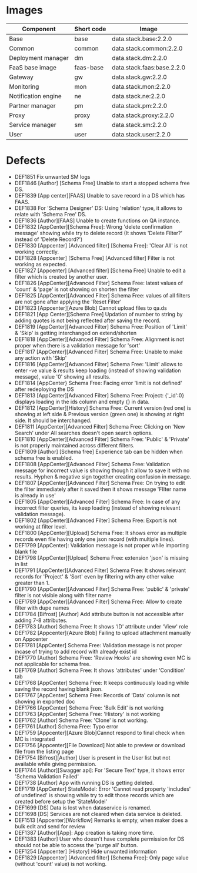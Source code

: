 # Images

| Component | Short code | Image |
|--|--|--|
| Base | base | data.stack.base:2.2.0 |
| Common | common | data.stack.common:2.2.0 |
| Deployment manager | dm | data.stack.dm:2.2.0 |
| FaaS base image | faas-base | data.stack.faas:base.2.2.0 |
| Gateway | gw | data.stack.gw:2.2.0 |
| Monitoring | mon | data.stack.mon:2.2.0 |
| Notification engine | ne | data.stack.ne:2.2.0 |
| Partner manager | pm | data.stack.pm:2.2.0 |
| Proxy | proxy | data.stack.proxy:2.2.0 |
| Service manager | sm | data.stack.sm:2.2.0 |
| User | user | data.stack.user:2.2.0 |

# Defects

* DEF1851 Fix unwanted SM logs
* DEF1846 \[Author\] \[Schema Free\] Unable to start a stopped schema free DS.
* DEF1839 \[App center\]\[FAAS\] Unable to save record in a DS which has FAAS.
* DEF1838 For 'Schema Designer' DS: Using 'relation' type, it allows to relate with 'Schema Free' DS.
* DEF1836 \[Author\]\[FAAS\] Unable to create functions on QA instance.
* DEF1832 \[AppCenter\]\[Schema Free\]: Wrong 'delete confirmation message' showing while try to delete record (It shows 'Delete Filter?' instead of 'Delete Record?')
* DEF1830 \[Appcenter\] \[Advanced filter\] \[Schema Free\]: 'Clear All' is not working correctly.
* DEF1828 \[Appcenter\] \[Schema Free\] \[Advanced filter\] Filter is not working as expected.
* DEF1827 \[Appcenter\] \[Advanced filter\] \[Schema Free\] Unable to edit a filter which is created by another user.
* DEF1826  \[AppCenter\]\[Advanced Filter\] Schema Free: latest values of 'count' & 'page' is not showing on shorten the filter
* DEF1825 \[AppCenter\]\[Advanced Filter\] Schema Free: values of all filters are not gone after applying the 'Reset Filter'
* DEF1823 \[Appcenter\]\[Azure Blob\] Cannot upload files to qa.ds
* DEF1821 \[App Center\]\[Schema Free\] Updation of number to string by adding quotes is not being reflected after saving the record.
* DEF1819 \[AppCenter\]\[Advanced Filter\] Schema Free: Position of 'Limit' & 'Skip' is getting interchanged on extend/shorten
* DEF1818 \[AppCenter\]\[Advanced Filter\] Schema Free: Alignment is not proper when there is a validation message for 'sort'
* DEF1817 \[AppCenter\]\[Advanced Filter\] Schema Free: Unable to make any action with 'Skip'
* DEF1816 \[AppCenter\]\[Advanced Filter\] Schema Free: 'Limit' allows to enter -ve value & results keep loading (instead of showing validation message), value '0' showing all results.  
* DEF1814 \[AppCenter} Schema Free: Facing error 'limit is not defined' after redeploying the DS
* DEF1813 \[AppCenter\]\[Advanced Filter\] Schema Free:  Project: {'_id':0} displays loading in the ids column and empty {} in data.
* DEF1812 \[AppCenter\]\[History\] Schema Free: Current version (red one) is showing at left side & Previous version (green one) is showing at right side. It should be interchanged.
* DEF1811 \[AppCenter\]\[Advanced Filter\] Schema Free: Clicking on 'New Search' under All searches doesn't open search options.
* DEF1810 \[AppCenter\]\[Advanced Filter\] Schema Free: 'Public' & 'Private' is not properly maintained across different filters.
* DEF1809 \[Author\] \[Schema free\] Experience tab can be hidden when schema free is enabled.
* DEF1808 \[AppCenter\]\[Advanced Filter\] Schema Free: Validation message for incorrect value is showing though it allow to save it with no results. Hyphen & negative sign together creating confusion in message.
* DEF1807 \[AppCenter\]\[Advanced Filter\] Schema Free: On trying to edit the filter immediately after it saved then it shows message 'FIlter name is already in use'
* DEF1805 \[AppCenter\]\[Advanced Filter\] Schema Free: In case of any incorrect filter queries, its keep loading (instead of showing relevant validation message).
* DEF1802 \[AppCenter\]\[Advanced Filter\] Schema Free: Export is not working at filter level.
* DEF1800 \[AppCenter\]\[Upload\] Schema Free: It shows error as multiple records even file having only one json record (with multiple lines).
* DEF1799 \[AppCenter\]: Validation message is not proper while importing blank file
* DEF1798 \[AppCenter\]\[Upload\] Schema Free: extension 'json' is missing in list
* DEF1791 \[AppCenter\]\[Advanced Filter\] Schema Free: It shows relevant records for 'Project' & 'Sort' even by filtering with any other value greater than 1.
* DEF1790 \[AppCenter\]\[Advanced Filter\] Schema Free: 'public' & 'private' filter is not visible along with filter name
* DEF1789 \[AppCenter\]\[Advanced Filter\] Schema Free: Allow to create filter with dupe names
* DEF1784 \[Bifrost\] \[Author\] Add attribute button is not accessible after adding 7-8 attributes.
* DEF1783  \[Author\] Schema Free: It shows 'ID' attribute under 'View' role
* DEF1782 \[Appcenter\]{Azure Blob\] Failing to upload attachment manually on Appcenter
* DEF1781 \[AppCenter\] Schema Free: Validation message is not proper incase of trying to add record with already exist id
* DEF1770 \[Author\] Schema Free: 'Review Hooks' are showing even MC is not applicable for schema free.
* DEF1769 \[Author\] Schema Free: It shows 'attributes' under 'Condition' tab
* DEF1768 \[AppCenter\] Schema Free: It keeps continuously loading while saving the record having blank json.
* DEF1767 \[AppCenter\] Schema Free: Records of 'Data' column is not showing in exported doc
* DEF1766 \[AppCenter\] Schema Free: 'Bulk Edit' is not working
* DEF1763 \[AppCenter\] Schema Free: 'History' is not working
* DEF1762 \[Author\] Schema Free: 'Clone' is not working.
* DEF1761 \[Author\] Schema Free: Typo error
* DEF1759 \[Appcenter\]\[Azure Blob\]Cannot respond to final check when MC is integrated
* DEF1756 \[Appcenter\]\[File Download\] Not able to preview or download file from the listing page
* DEF1754 \[Bifrost\]\[Author\] User is present in the User list but not available while giving permission.
* DEF1744  \[Author\]\[Swagger api\]: For 'Secure Text' type, it shows error 'Schema Validation Failed'
* DEF1738 \[Author\] App with running DS is getting deleted.
* DEF1719 \[AppCenter\] StateModel: Error 'Cannot read property 'includes' of undefined' is showing  while try to edit those records which are created before setup the 'StateModel'
* DEF1699 \[DS\] Data is lost when dataservice is renamed.
* DEF1698 \[DS\] Services are not cleared when data service is deleted.
* DEF1513 \[Appcenter\]\[Workflow\] Remarks is empty, when maker does a bulk edit and send for review
* DEF1387 \[Author\]\[App\]: App creation is taking more time.
* DEF1383 \[Author\] User who doesn't have complete permission for DS should not be able to access the 'purge all' button.
* DEF1254 \[Appcenter\] \[History\] Hide unwanted  information
* DEF1829  \[Appcenter\] \[Advanced filter\] \[Schema Free\]: Only page value (without 'count' value) is not working.